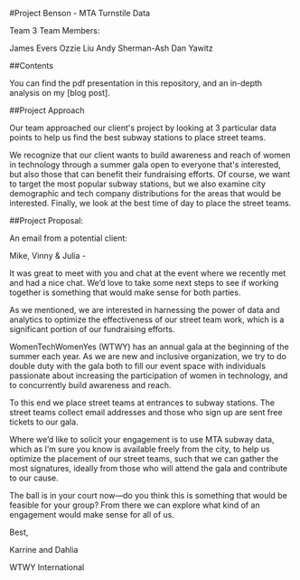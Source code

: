 #Project Benson - MTA Turnstile Data

Team 3 Team Members:

James Evers
Ozzie Liu
Andy Sherman-Ash
Dan Yawitz

##Contents

You can find the pdf presentation in this repository, and an in-depth analysis on my [blog post].

##Project Approach

Our team approached our client's project by looking at 3 particular data points to help us find the best subway stations to place street teams.

We recognize that our client wants to build awareness and reach of women in technology through a summer gala open to everyone that's interested, but also those that can benefit their fundraising efforts. Of course, we want to target the most popular subway stations, but we also examine city demographic and tech company distributions for the areas that would be interested. Finally, we look at the best time of day to place the street teams.

##Project Proposal:

An email from a potential client:

Mike, Vinny & Julia -

It was great to meet with you and chat at the event where we recently met and had a nice chat. We’d love to take some next steps to see if working together is something that would make sense for both parties.

As we mentioned, we are interested in harnessing the power of data and analytics to optimize the effectiveness of our street team work, which is a significant portion of our fundraising efforts.

WomenTechWomenYes (WTWY) has an annual gala at the beginning of the summer each year. As we are new and inclusive organization, we try to do double duty with the gala both to fill our event space with individuals passionate about increasing the participation of women in technology, and to concurrently build awareness and reach.

To this end we place street teams at entrances to subway stations. The street teams collect email addresses and those who sign up are sent free tickets to our gala.

Where we’d like to solicit your engagement is to use MTA subway data, which as I’m sure you know is available freely from the city, to help us optimize the placement of our street teams, such that we can gather the most signatures, ideally from those who will attend the gala and contribute to our cause.

The ball is in your court now—do you think this is something that would be feasible for your group? From there we can explore what kind of an engagement would make sense for all of us.

Best,

Karrine and Dahlia

WTWY International

